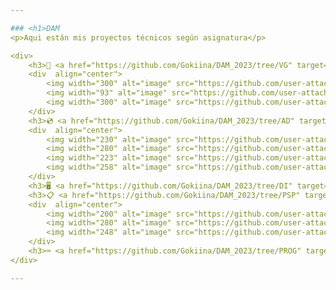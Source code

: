 ```yaml
---

### <h1>DAM 
<p>Aqui están mis proyectos técnicos según asignatura</p>

<div>
	<h3>👾 <a href="https://github.com/Gokiina/DAM_2023/tree/VG" target="_blank">Videojuegos</a></h3>
	<div  align="center">
  		<img width="300" alt="image" src="https://github.com/user-attachments/assets/5d6f4a48-6054-4dba-b851-f1c55212e1a2">
		<img width="93" alt="image" src="https://github.com/user-attachments/assets/c4a316e3-bfcc-48a9-8219-b5c8fb0457f1">
		<img width="300" alt="image" src="https://github.com/user-attachments/assets/08ae8446-057b-4d9b-beba-98841c1e9c88">
	</div>
	<h3>💿 <a href="https://github.com/Gokiina/DAM_2023/tree/AD" target="_blank">Acceso a datos</a></h3>
	<div  align="center">
  		<img width="230" alt="image" src="https://github.com/user-attachments/assets/66c9ed48-cc73-4f44-b948-d6c9e1a09a43">
		<img width="280" alt="image" src="https://github.com/user-attachments/assets/5da6886b-0136-4d2d-aa1d-1dfb836d147b">
		<img width="223" alt="image" src="https://github.com/user-attachments/assets/4c17b6e8-10fd-4662-8815-7ec8dcb6fbee">
 		<img width="258" alt="image" src="https://github.com/user-attachments/assets/17a14457-ff86-4fa1-a939-26e6080f03fb">
	</div> 
	<h3>🖥️ <a href="https://github.com/Gokiina/DAM_2023/tree/DI" target="_blank">Desarollo de interfaces</a></h3>
	<h3>📋 <a href="https://github.com/Gokiina/DAM_2023/tree/PSP" target="_blank">Programación de servicios y procesos</a></h3>
	<div  align="center">
  		<img width="200" alt="image" src="https://github.com/user-attachments/assets/be944aa8-e790-47b2-8022-d33090b7af67">
		<img width="280" alt="image" src="https://github.com/user-attachments/assets/de509a1a-7208-404d-a362-661e7bd888cf">
		<img width="248" alt="image" src="https://github.com/user-attachments/assets/0e6dc5c8-55ff-43ae-95bf-ff7bbb08d98c">
	</div>
	<h3>⌨️ <a href="https://github.com/Gokiina/DAM_2023/tree/PROG" target="_blank">Programación</a></h3>
</div>

---
```


<!--
**Gokiina/Gokiina** is a ✨ _special_ ✨ repository because its `README.md` (this file) appears on your GitHub profile.

Here are some ideas to get you started:

- 🔭 I’m currently working on ...
- 🌱 I’m currently learning ...
- 👯 I’m looking to collaborate on ...
- 🤔 I’m looking for help with ...
- 💬 Ask me about ...
- 📫 How to reach me: ...
- 😄 Pronouns: ...
- ⚡ Fun fact: ...
-->
